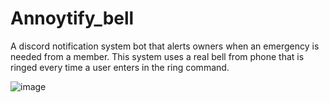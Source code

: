 # Annoytify_bell
A discord notification system bot that alerts owners when an emergency is needed from a member. This system uses a real bell from phone that is ringed every time a user enters in the ring command.




![image](https://user-images.githubusercontent.com/44944385/139688355-be81131d-ef5a-426d-812e-9da0eb9f8c5b.png)
